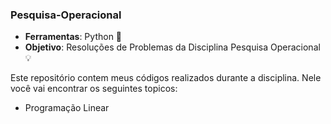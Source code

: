 ### Pesquisa-Operacional
- **Ferramentas**: Python 🐍
- **Objetivo**: Resoluções de Problemas da Disciplina Pesquisa Operacional 💡

Este repositório contem meus códigos realizados durante a disciplina. Nele você vai encontrar os seguintes topicos:
- Programação Linear

